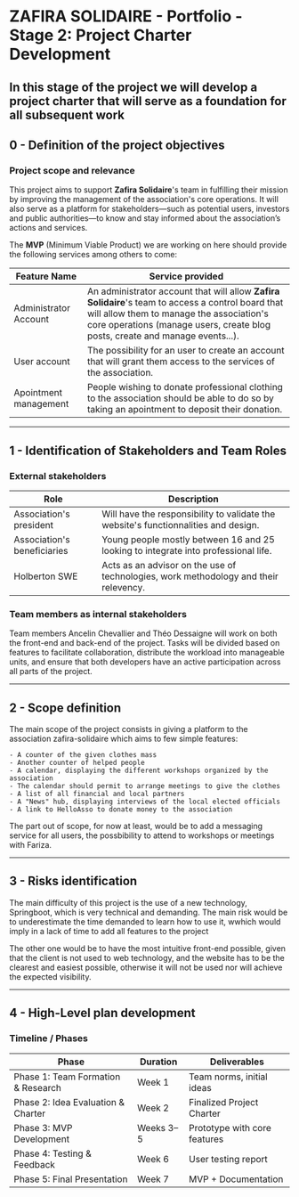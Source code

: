 # ZAFIRA SOLIDAIRE - Portfolio - Stage 2: Project Charter Development

## In this stage of the project we will develop a project charter that will serve as a foundation for all subsequent work

## 0 - Definition of the project objectives

### Project scope and relevance

This project aims to support **Zafira Solidaire**'s team in fulfilling their mission by improving the management of the association's core operations. It will also serve as a platform for stakeholders—such as potential users, investors and public authorities—to know and stay informed about the association’s actions and services.

The **MVP** (Minimum Viable Product) we are working on here should provide the following services among others to come:

| Feature Name           | Service provided |
| ---------------------- | ---------------- |
| Administrator Account  | An administrator account that will allow **Zafira Solidaire**'s team to access a control board that will allow them to manage the association's core operations (manage users, create blog posts, create and manage events...). |
| User account           | The possibility for an user to create an account that will grant them access to the services of the association. |
| Apointment management  | People wishing to donate professional clothing to the association should be able to do so by taking an apointment to deposit their donation. |

---

## 1 - Identification of Stakeholders and Team Roles

### External stakeholders

| Role                        | Description                                                                          |
|-----------------------------|--------------------------------------------------------------------------------------|
| Association's president     | Will have the responsibility to validate the website's functionnalities and design.  |
| Association's beneficiaries | Young people mostly between 16 and 25 looking to integrate into professional life.   |
| Holberton SWE               | Acts as an advisor on the use of technologies, work methodology and their relevency. |


### Team members as internal stakeholders

Team members Ancelin Chevallier and Théo Dessaigne will work on both the front-end and back-end of the project. Tasks will be divided based on features to facilitate collaboration, distribute the workload into manageable units, and ensure that both developers have an active participation across all parts of the project.

---

## 2 - Scope definition

The main scope of the project consists in giving a platform to the association zafira-solidaire which aims to few simple features:

    - A counter of the given clothes mass
    - Another counter of helped people
    - A calendar, displaying the different workshops organized by the association
    - The calendar should permit to arrange meetings to give the clothes
    - A list of all financial and local partners
    - A "News" hub, displaying interviews of the local elected officials
    - A link to HelloAsso to donate money to the association

The part out of scope, for now at least, would be to add a messaging service for all users, the possbibility to attend to workshops or meetings with Fariza.

---

## 3 - Risks identification

The main difficulty of this project is the use of a new technology, Springboot, which is very technical and demanding.
The main risk would be to underestimate the time demanded to learn how to use it, wwhich would imply in  a lack of time to add all features to the project

The other one would be to have the most intuitive front-end possible, given that the client is not used to web technology, and the website has to be the clearest and easiest possible, otherwise it will not be used nor will achieve the expected visibility.

---

## 4 - High-Level plan development

### Timeline / Phases  

| Phase | Duration | Deliverables |  
|-------|----------|--------------|  
| Phase 1: Team Formation & Research | Week 1 | Team norms, initial ideas |  
| Phase 2: Idea Evaluation & Charter | Week 2 | Finalized Project Charter |  
| Phase 3: MVP Development | Weeks 3–5 | Prototype with core features |  
| Phase 4: Testing & Feedback | Week 6 | User testing report |  
| Phase 5: Final Presentation | Week 7 | MVP + Documentation |  
